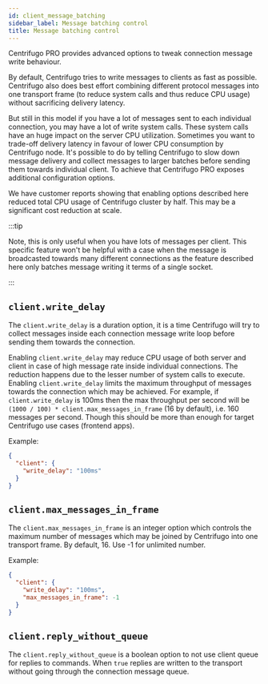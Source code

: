 ```yaml
---
id: client_message_batching
sidebar_label: Message batching control
title: Message batching control
---
```


Centrifugo PRO provides advanced options to tweak connection message write behaviour.

By default, Centrifugo tries to write messages to clients as fast as possible. Centrifugo also does best effort combining different protocol messages into one transport frame (to reduce system calls and thus reduce CPU usage) without sacrificing delivery latency.

But still in this model if you have a lot of messages sent to each individual connection, you may have a lot of write system calls. These system calls have an huge impact on the server CPU utilization. Sometimes you want to trade-off delivery latency in favour of lower CPU consumption by Centrifugo node. It's possible to do by telling Centrifugo to slow down message delivery and collect messages to larger batches before sending them towards individual client. To achieve that Centrifugo PRO exposes additional configuration options.

We have customer reports showing that enabling options described here reduced total CPU usage of Centrifugo cluster by half. This may be a significant cost reduction at scale.

:::tip

Note, this is only useful when you have lots of messages per client. This specific feature won't be helpful with a case when the message is broadcasted towards many different connections as the feature described here only batches message writing it terms of a single socket.

:::

## `client.write_delay`

The `client.write_delay` is a duration option, it is a time Centrifugo will try to collect messages inside each connection message write loop before sending them towards the connection.

Enabling `client.write_delay` may reduce CPU usage of both server and client in case of high message rate inside individual connections. The reduction happens due to the lesser number of system calls to execute. Enabling `client.write_delay` limits the maximum throughput of messages towards the connection which may be achieved. For example, if `client.write_delay` is 100ms then the max throughput per second will be `(1000 / 100) * client.max_messages_in_frame` (16 by default), i.e. 160 messages per second. Though this should be more than enough for target Centrifugo use cases (frontend apps).

Example:

```json title="config.json"
{
  "client": {
    "write_delay": "100ms"
  }
}
```

## `client.max_messages_in_frame`

The `client.max_messages_in_frame` is an integer option which controls the maximum number of messages which may be joined by Centrifugo into one transport frame. By default, 16. Use -1 for unlimited number.

Example:

```json title="config.json"
{
  "client": {
    "write_delay": "100ms",
    "max_messages_in_frame": -1
  }
}
```

## `client.reply_without_queue`

The `client.reply_without_queue` is a boolean option to not use client queue for replies to commands. When `true` replies are written to the transport without going through the connection message queue.
